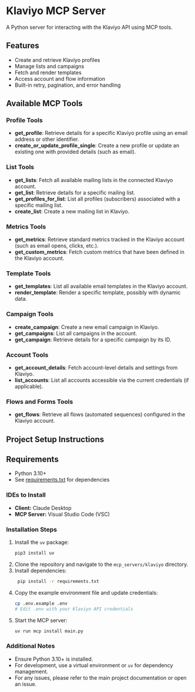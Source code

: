 
# Klaviyo MCP Server
A Python server for interacting with the Klaviyo API using MCP tools.

## Features

- Create and retrieve Klaviyo profiles
- Manage lists and campaigns
- Fetch and render templates
- Access account and flow information
- Built-in retry, pagination, and error handling

## Available MCP Tools

### Profile Tools

- **get_profile**: Retrieve details for a specific Klaviyo profile using an email address or other identifier.
- **create_or_update_profile_single**: Create a new profile or update an existing one with provided details (such as email).

### List Tools

- **get_lists**: Fetch all available mailing lists in the connected Klaviyo account.
- **get_list**: Retrieve details for a specific mailing list.
- **get_profiles_for_list**: List all profiles (subscribers) associated with a specific mailing list.
- **create_list**: Create a new mailing list in Klaviyo.

### Metrics Tools

- **get_metrics**: Retrieve standard metrics tracked in the Klaviyo account (such as email opens, clicks, etc.).
- **get_custom_metrics**: Fetch custom metrics that have been defined in the Klaviyo account.

### Template Tools

- **get_templates**: List all available email templates in the Klaviyo account.
- **render_template**: Render a specific template, possibly with dynamic data.

### Campaign Tools

- **create_campaign**: Create a new email campaign in Klaviyo.
- **get_campaigns**: List all campaigns in the account.
- **get_campaign**: Retrieve details for a specific campaign by its ID.

### Account Tools

- **get_account_details**: Fetch account-level details and settings from Klaviyo.
- **list_accounts**: List all accounts accessible via the current credentials (if applicable).

### Flows and Forms Tools

- **get_flows**: Retrieve all flows (automated sequences) configured in the Klaviyo account.

## Project Setup Instructions

## Requirements

- Python 3.10+
- See [requirements.txt](requirements.txt) for dependencies

### IDEs to Install

- **Client:** Claude Desktop  
- **MCP Server:** Visual Studio Code (VSC)


### Installation Steps

1. Install the `uv` package:
   ```bash
   pip3 install uv
   ```
2. Clone the repository and navigate to the `mcp_servers/klaviyo` directory.
3. Install dependencies:
   ```bash
    pip install -r requirements.txt
   ```
4. Copy the example environment file and update credentials:
   ```bash
   cp .env.example .env
   # Edit .env with your Klaviyo API credentials
   ```
5. Start the MCP server:
   ```bash
   uv run mcp install main.py
   ```

### Additional Notes

- Ensure Python 3.10+ is installed.
- For development, use a virtual environment or `uv` for dependency management.
- For any issues, please refer to the main project documentation or open an issue.